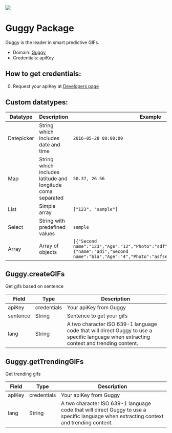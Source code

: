 [![](https://scdn.rapidapi.com/RapidAPI_banner.png)](https://rapidapi.com/package/Guggy/functions?utm_source=RapidAPIGitHub_GuggyFunctions&utm_medium=button&utm_content=RapidAPI_GitHub)

# Guggy Package
Guggy is the leader in smart predictive GIFs.
* Domain: [Guggy](http://guggy.com)
* Credentials: apiKey

## How to get credentials: 
0. Request your apiKey at [Developers page](https://guggy.com/developers)



## Custom datatypes: 
 |Datatype|Description|Example
 |--------|-----------|----------
 |Datepicker|String which includes date and time|```2016-05-28 00:00:00```
 |Map|String which includes latitude and longitude coma separated|```50.37, 26.56```
 |List|Simple array|```["123", "sample"]``` 
 |Select|String with predefined values|```sample```
 |Array|Array of objects|```[{"Second name":"123","Age":"12","Photo":"sdf","Draft":"sdfsdf"},{"name":"adi","Second name":"bla","Age":"4","Photo":"asfserwe","Draft":"sdfsdf"}] ```
 

## Guggy.createGIFs
Get gifs based on sentence

| Field   | Type       | Description
|---------|------------|----------
| apiKey  | credentials| Your apiKey from Guggy
| sentence| String     | Sentence to get your gifs
| lang    | String     | A two character ISO 639-1 language code that will direct Guggy to use a specific language when extracting context and trending content.

## Guggy.getTrendingGIFs
Get trending gifs

| Field | Type       | Description
|-------|------------|----------
| apiKey| credentials| Your apiKey from Guggy
| lang  | String     | A two character ISO 639-1 language code that will direct Guggy to use a specific language when extracting context and trending content.

